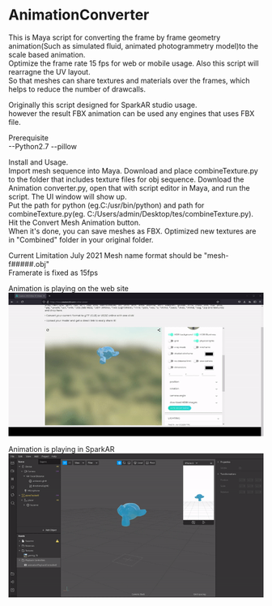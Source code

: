 # AnimationConverter


This is Maya script for converting the frame by frame geometry animation(Such as simulated fluid, animated photogrammetry model)to the scale based animation.  
Optimize the frame rate 15 fps for web or mobile usage. Also this script will rearragne the UV layout.  
So that meshes can share textures and materials over the frames, which helps to reduce the number of drawcalls.

Originally this script designed for SparkAR studio usage.  
however the result FBX animation can be used any engines that uses FBX file.  
  
  

Prerequisite  
--Python2.7
--pillow  
  
Install and Usage.  
Import mesh sequence into Maya.
Download and place combineTexture.py to the folder that includes texture files for obj sequence.
Download the Animation converter.py, open that with script editor in Maya, and run the script. The UI window will show up.  
Put the path for python (eg.C:/usr/bin/python) and path for combineTexture.py(eg. C:/Users/admin/Desktop/tes/combineTexture.py).  
Hit the Convert Mesh Animation button.   
When it's done, you can save meshes as FBX. Optimized new textures are in "Combined" folder in your original folder.  
  

Current Limitation  July 2021
Mesh name format should be "mesh-f#####.obj"  
Framerate is fixed as 15fps  



Animation is playing on the web site
![sample](web.gif)  
  
  
  
  
Animation is playing in SparkAR  
![sample](sparkAR.gif) 
